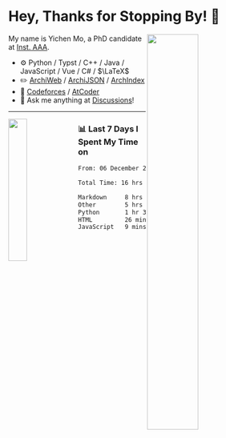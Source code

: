 # Hey, Thanks for Stopping By! 🦭

<picture>
    <source media="(prefers-color-scheme: dark)" srcset="https://github-readme-stats.vercel.app/api?username=amomorning&show_icons=true&theme=noctis_minimus&hide=issues">
    <img align="right" width="45%" src="https://github-readme-stats.vercel.app/api?username=amomorning&show_icons=true&theme=graywhite&hide=issues">
</picture>


My name is Yichen Mo, a PhD candidate at [Inst. AAA](https://archialgo.com).

-   :gear: Python / Typst / C++ / Java / JavaScript / Vue / C# / $\LaTeX$ 
-   :pencil2: [ArchiWeb](https://web.archialgo.com) / [ArchiJSON](https://www.food4rhino.com/en/app/archijson) / [ArchIndex](https://index.archialgo.com/) 
-   :abacus: [Codeforces](https://codeforces.com/profile/LaPluma) / [AtCoder](https://atcoder.jp/users/amomorning)
-   :thought_balloon: Ask me anything at [Discussions](https://github.com/amomorning/amomorning/discussions/new)!


---

<picture>
    <source media="(prefers-color-scheme: dark)" srcset="https://github-readme-stats.vercel.app/api/top-langs/?username=amomorning&hide=Mathematica&theme=noctis_minimus">
    <img align="left" width="27%" src="https://github-readme-stats.vercel.app/api/top-langs/?username=amomorning&hide=Mathematica&theme=graywhite">
</picture>

  
### 📊 Last 7 Days I Spent My Time on

<!--START_SECTION:waka-->

```txt
From: 06 December 2024 - To: 13 December 2024

Total Time: 16 hrs 25 mins

Markdown     8 hrs 42 mins   █████████████▒░░░░░░░░░░░   53.00 %
Other        5 hrs 19 mins   ████████░░░░░░░░░░░░░░░░░   32.36 %
Python       1 hr 39 mins    ██▓░░░░░░░░░░░░░░░░░░░░░░   10.08 %
HTML         26 mins         ▓░░░░░░░░░░░░░░░░░░░░░░░░   02.72 %
JavaScript   9 mins          ▒░░░░░░░░░░░░░░░░░░░░░░░░   00.98 %
```

<!--END_SECTION:waka-->　　
